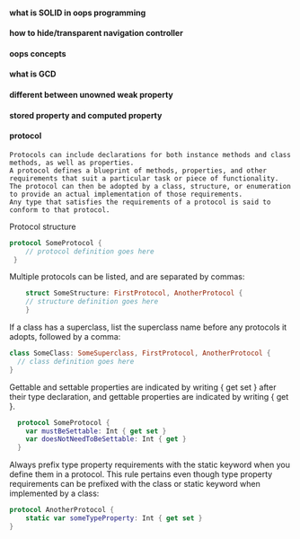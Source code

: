 #### what is SOLID in oops programming
#### how to hide/transparent navigation controller
#### oops concepts
#### what is GCD
#### different between unowned weak property
#### stored property and computed property
#### protocol
    Protocols can include declarations for both instance methods and class methods, as well as properties. 
    A protocol defines a blueprint of methods, properties, and other requirements that suit a particular task or piece of functionality. 
    The protocol can then be adopted by a class, structure, or enumeration to provide an actual implementation of those requirements. 
    Any type that satisfies the requirements of a protocol is said to conform to that protocol.

Protocol structure
```swift
protocol SomeProtocol {
    // protocol definition goes here
 }
 ```

Multiple protocols can be listed, and are separated by commas:
```swift
    struct SomeStructure: FirstProtocol, AnotherProtocol {
    // structure definition goes here
    }
```
If a class has a superclass, list the superclass name before any protocols it adopts, followed by a comma:
  ```swift
  class SomeClass: SomeSuperclass, FirstProtocol, AnotherProtocol {
    // class definition goes here
  }
```
Gettable and settable properties are indicated by writing { get set } after their type declaration, and gettable properties are indicated by writing { get }.
```swift
  protocol SomeProtocol {
    var mustBeSettable: Int { get set }
    var doesNotNeedToBeSettable: Int { get }
  }
  ```
  
  Always prefix type property requirements with the static keyword when you define them in a protocol. This rule pertains even though type property requirements can be prefixed with the class or static keyword when implemented by a class:
```swift
protocol AnotherProtocol {
    static var someTypeProperty: Int { get set }
}
```


